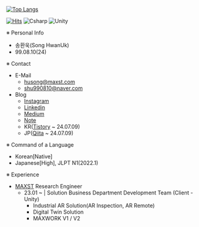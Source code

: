 [![Top Langs](https://github-readme-stats.vercel.app/api/top-langs/?username=ugee0810)](https://github.com/anuraghazra/github-readme-stats)

[![Hits](https://hits.seeyoufarm.com/api/count/incr/badge.svg?url=https%3A%2F%2Fgithub.com%2FUgee0810%2Fhit-counter&count_bg=%23626262&title_bg=%23000000&icon=github.svg&icon_color=%23FFFFFF&title=Ugee0810&edge_flat=false)](https://hits.seeyoufarm.com)
![Csharp](https://img.shields.io/badge/C＃-000000?style=flat-square&logo=Csharp&logoColor=white)
![Unity](https://img.shields.io/badge/Unity-000000?style=flat-square&logo=Unity&logoColor=white)

※ Personal Info
- 송환욱(Song HwanUk)
- 99.08.10(24)

※ Contact
- E-Mail
  - husong@maxst.com
  - shu990810@naver.com
- Blog
  - [Instagram](https://www.instagram.com/uk.2___/)
  - [Linkedin](https://www.linkedin.com/in/hwanuk-song-6781092b0/)
  - [Medium](https://medium.com/@olgaphila40)
  - [Note](https://note.com/ugee/)
  - KR([Tistory](https://sugar0810.tistory.com/) ~ 24.07.09)
  - JP([Qiita](https://qiita.com/sugar0810) ~ 24.07.09)

※ Command of a Language
- Korean[Native]
- Japanese[High], JLPT N1(2022.1)

※ Experience
- [MAXST](https://maxst.com/) Research Engineer
  - 23.01 ~ | Solution Business Department Development Team (Client - Unity)
    - Industrial AR Solution(AR Inspection, AR Remote)
    - Digital Twin Solution
    - MAXWORK V1 / V2


